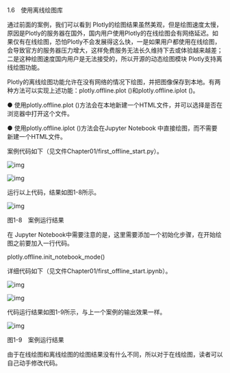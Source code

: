 1.6　使用离线绘图库

通过前面的案例，我们可以看到 Plotly的绘图结果虽然美观，但是绘图速度太慢，原因是Plotly的服务器在国外，国内用户使用Plotly的在线绘图会有网络延迟。如果仅有在线绘图，恐怕Plotly不会发展得这么快，一是如果用户都使用在线绘图，会导致官方的服务器压力增大，这样免费服务无法长久维持下去或体验越来越差；二是这种绘图速度国内用户是无法接受的，所以开源的动态绘图模块 Plotly支持离线绘图功能。

Plotly的离线绘图功能允许在没有网络的情况下绘图，并把图像保存到本地。有两种方法可以实现上述功能：plotly.offline.plot ()和plotly.offline.iplot ()。

● 使用plotly.offline.plot ()方法会在本地新建一个HTML文件，并可以选择是否在浏览器中打开这个文件。

● 使用plotly.offline.iplot ()方法会在Jupyter Notebook 中直接绘图，而不需要新建一个HTML文件。

案例代码如下（见文件Chapter01/first_offline_start.py）。

![img](https://cdn.nlark.com/yuque/0/2022/jpeg/21473765/1644303343623-68cc5550-a7ca-431e-9826-e25e801563ee.jpeg)

![img](https://cdn.nlark.com/yuque/0/2022/jpeg/21473765/1644303344198-ba7f7829-f69d-46cf-b446-28e7df570761.jpeg)

运行以上代码，结果如图1-8所示。

![img](https://cdn.nlark.com/yuque/0/2022/jpeg/21473765/1644303344787-394d3ffd-0861-4a86-ab8c-611917f14f3c.jpeg)

图1-8　案例运行结果

在 Jupyter Notebook中需要注意的是，这里需要添加一个初始化步骤，在开始绘图之前要加入一行代码。

plotly.offline.init_notebook_mode()

详细代码如下（见文件Chapter01/first_offline_start.ipynb）。

![img](https://cdn.nlark.com/yuque/0/2022/jpeg/21473765/1644303345256-43ba3fb3-0cab-4968-82ea-d2d0e69a5bbb.jpeg)

![img](https://cdn.nlark.com/yuque/0/2022/jpeg/21473765/1644303345802-e6c593b1-e575-426e-857f-132f22fcca58.jpeg)

代码运行结果如图1-9所示，与上一个案例的输出效果一样。

![img](https://cdn.nlark.com/yuque/0/2022/jpeg/21473765/1644303346265-a76140e7-ef47-4340-950f-b6ca9fd52180.jpeg)

图1-9　案例运行结果

由于在线绘图和离线绘图的绘图结果没有什么不同，所以对于在线绘图，读者可以自己动手修改代码。
